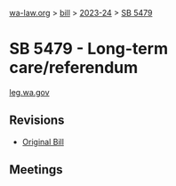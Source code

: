 [wa-law.org](/) > [bill](/bill/) > [2023-24](/bill/2023-24/) > [SB 5479](/bill/2023-24/sb/5479/)

# SB 5479 - Long-term care/referendum
[leg.wa.gov](https://app.leg.wa.gov/billsummary?BillNumber=5479&Year=2023&Initiative=false)

## Revisions
* [Original Bill](1/)

## Meetings